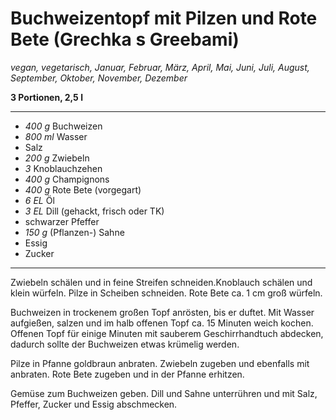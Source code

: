 # Buchweizentopf mit Pilzen und Rote Bete (Grechka s Greebami)

*vegan, vegetarisch, Januar, Februar, März, April, Mai, Juni, Juli, August, September, Oktober, November, Dezember*

**3 Portionen, 2,5 l**

---

- *400 g* Buchweizen
- *800 ml* Wasser
- Salz
- *200 g* Zwiebeln
- *3* Knoblauchzehen
- *400 g* Champignons
- *400 g* Rote Bete (vorgegart)
- *6 EL* Öl
- *3 EL* Dill (gehackt, frisch oder TK)
- schwarzer Pfeffer
- *150 g* (Pflanzen-) Sahne
- Essig
- Zucker

---

Zwiebeln schälen und in feine Streifen schneiden.Knoblauch schälen und klein würfeln. Pilze in Scheiben schneiden. Rote Bete ca. 1 cm groß würfeln.

Buchweizen in trockenem großen Topf anrösten, bis er duftet. Mit Wasser aufgießen, salzen und im halb offenen Topf ca. 15 Minuten weich kochen. Offenen Topf für einige Minuten mit sauberem Geschirrhandtuch abdecken, dadurch sollte der Buchweizen etwas krümelig werden.

Pilze in Pfanne goldbraun anbraten. Zwiebeln zugeben und ebenfalls mit anbraten. Rote Bete zugeben und in der Pfanne erhitzen.

Gemüse zum Buchweizen geben. Dill und Sahne unterrühren und mit Salz, Pfeffer, Zucker und Essig abschmecken.
